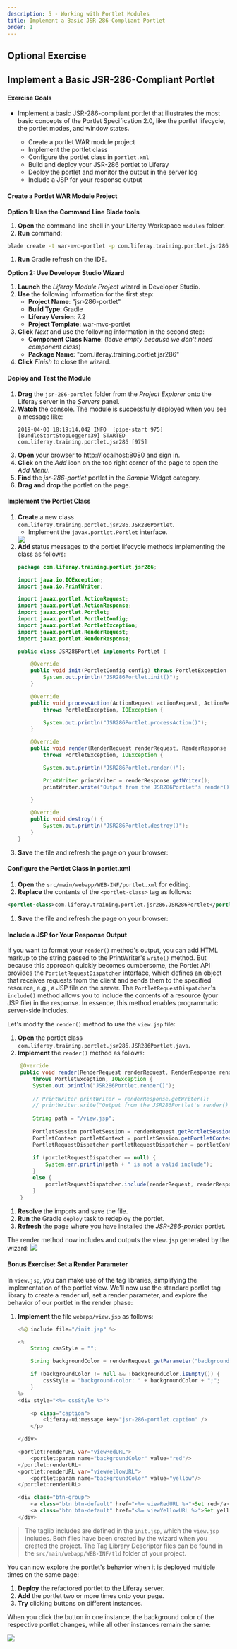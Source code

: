 ```yaml
---
description: 5 - Working with Portlet Modules
title: Implement a Basic JSR-286-Compliant Portlet
order: 1
---
```


<h2 class="exercise">Optional Exercise</h2>

## Implement a Basic JSR-286-Compliant Portlet

<div class="ahead">
<h4>Exercise Goals</h4>
	<ul>
	<li>Implement a basic JSR-286-compliant portlet that illustrates the most basic concepts of the Portlet Specification 2.0, like the portlet lifecycle, the portlet modes, and window states.</li>
		<ul>
			<li>Create a portlet WAR module project</li>
			<li>Implement the portlet class</li>
			<li>Configure the portlet class in <code>portlet.xml</code></li>
			<li>Build and deploy your JSR-286 portlet to Liferay</li>
			<li>Deploy the portlet and monitor the output in the server log</li>
			<li>Include a JSP for your response output</li>
		</ul>
	</ul>
</div>

#### Create a Portlet WAR Module Project

**Option 1: Use the Command Line Blade tools**

1. **Open** the command line shell in your Liferay Workspace `modules` folder.
1. **Run** command:
```bash
blade create -t war-mvc-portlet -p com.liferay.training.portlet.jsr286  jsr-286-portlet
```
1. **Run** Gradle refresh on the IDE.

**Option 2: Use Developer Studio Wizard**

1. **Launch** the *Liferay Module Project* wizard in Developer Studio.
1. **Use** the following information for the first step:
	* __Project Name__:  "jsr-286-portlet"
	* __Build Type__: Gradle
	* __Liferay Version__: 7.2
	* __Project Template__: war-mvc-portlet
1. **Click** *Next* and use the following information in the second step:
	* __Component Class Name__: (*leave empty because we don't need component class*)
	* __Package Name__: "com.liferay.training.portlet.jsr286"
1. **Click** *Finish* to close the wizard.

#### Deploy and Test the Module

1. **Drag** the `jsr-286-portlet` folder from the *Project Explorer*  onto the Liferay server in the *Servers* panel.
1. **Watch** the console. The module is successfully deployed when you see a message like:
	```
	2019-04-03 18:19:14.042 INFO  [pipe-start 975][BundleStartStopLogger:39] STARTED com.liferay.training.portlet.jsr286 [975]
	```
1. **Open** your browser to http://localhost:8080 and sign in.
1. **Click** on the *Add* icon on the top right corner of the page to open the *Add Menu*.
1. **Find** the *jsr-286-portlet* portlet in the *Sample* Widget category.
1. **Drag and drop** the portlet on the page.

#### Implement the Portlet Class

1. **Create** a new class `com.liferay.training.portlet.jsr286.JSR286Portlet`.
	* Implement the `javax.portlet.Portlet` interface.
	<img src="../images/create-portlet-2.png" style="max-height:50%;"/>
1. **Add** status messages to the portlet lifecycle methods implementing the class as follows:
	```java
	package com.liferay.training.portlet.jsr286;

	import java.io.IOException;
	import java.io.PrintWriter;

	import javax.portlet.ActionRequest;
	import javax.portlet.ActionResponse;
	import javax.portlet.Portlet;
	import javax.portlet.PortletConfig;
	import javax.portlet.PortletException;
	import javax.portlet.RenderRequest;
	import javax.portlet.RenderResponse;

	public class JSR286Portlet implements Portlet {

		@Override
		public void init(PortletConfig config) throws PortletException {
			System.out.println("JSR286Portlet.init()");
		}

		@Override
		public void processAction(ActionRequest actionRequest, ActionResponse actionResponse)
			throws PortletException, IOException {

			System.out.println("JSR286Portlet.processAction()");
		}

		@Override
		public void render(RenderRequest renderRequest, RenderResponse renderResponse)
			throws PortletException, IOException {

			System.out.println("JSR286Portlet.render()");

			PrintWriter printWriter = renderResponse.getWriter();		
			printWriter.write("Output from the JSR286Portlet's render() method.");

		}

		@Override
		public void destroy() {
			System.out.println("JSR286Portlet.destroy()");
		}
	}
	```
1. **Save** the file and refresh the page on your browser:

#### Configure the Portlet Class in portlet.xml

1. **Open** the `src/main/webapp/WEB-INF/portlet.xml` for editing.
1. **Replace** the contents of the `<portlet-class>` tag as follows:
```xml
<portlet-class>com.liferay.training.portlet.jsr286.JSR286Portlet</portlet-class>
```
1. **Save** the file and refresh the page on your browser:

<!-- Using auto-deploy in the steps above, but leaving this here in case it doesn't work

#### Build and Deploy Your JSR-286-Portlet to Liferay

1. **Find** the *jsr-286-portlet* project in the *wars* node of the *Gradle Tasks* view of Developer Studio.
1. **Expand** the project's `build` node in the tasks browser.
1. **Double-click** the `deploy` task to deploy your portlet to Liferay.
	<img src="../images/deploy-portlet-1.png" style="max-height:50%;" />
1. **Monitor** the console output of your development server. You should see the `JSR286Portlet.init()` message from your `init()` method implementation:	

```bash
2018-05-04 12:55:55.845 INFO  [com.liferay.portal.kernel.deploy.auto.AutoDeployScanner][AutoDeployDir:263] Processing jsr-286-portlet.war
2018-05-04 12:56:01.792 INFO  [fileinstall-/opt/training-workspace/bundles/osgi/war][BaseAutoDeployListener:43] Copying portlets for /opt/training-workspace/bundles/tomcat-9.0.6/temp/20180504125601791KEAVXNHT/jsr-286-portlet.war
2018-05-04 12:56:01.822 INFO  [fileinstall-/opt/training-workspace/bundles/osgi/war][BaseDeployer:876] Deploying jsr-286-portlet.war
2018-05-04 12:56:01.867 INFO  [fileinstall-/opt/training-workspace/bundles/osgi/war][BaseAutoDeployListener:50] Portlets for /opt/training-workspace/bundles/tomcat-9.0.6/temp/20180504125601791KEAVXNHT/jsr-286-portlet.war copied successfully
2018-05-04 12:56:02.261 INFO  [fileinstall-/opt/training-workspace/bundles/osgi/war][HotDeployImpl:226] Deploying jsr-286-portlet from queue
2018-05-04 12:56:02.262 INFO  [fileinstall-/opt/training-workspace/bundles/osgi/war][PluginPackageUtil:1003] Reading plugin package for jsr-286-portlet
04-May-2018 12:56:02.263 INFO [fileinstall-/opt/training-workspace/bundles/osgi/war] org.apache.catalina.core.ApplicationContext.log Initializing Spring root WebApplicationContext
2018-05-04 12:56:02.268 INFO  [fileinstall-/opt/training-workspace/bundles/osgi/war][PortletHotDeployListener:186] Registering portlets for jsr-286-portlet
JSR286Portlet.init()
2018-05-04 12:56:02.373 INFO  [fileinstall-/opt/training-workspace/bundles/osgi/war][PortletHotDeployListener:298] 1 portlet for jsr-286-portlet is available for use
2018-05-04 12:56:02.481 INFO  [fileinstall-/opt/training-workspace/bundles/osgi/war][BundleStartStopLogger:35] STARTED jsr-286-portlet_7.1.0.1 [700]
```

> The deploy task will first call the `compileJava` and `war` tasks to compile and package your project. It will then copy the generated `jsr-286-portlet.war` file from the project's `build/libs` directory to the server's `deploy` directory, where Liferay's AutoDeployListener will pick it up and deploy it to the server. The server will report the installation progress with several log messages.


#### Deploy the Portlet and Monitor the Output in the Server Log

After your portlet application has been installed on the server, you can deploy it to a portal page.

1. **Open** your browser to http://localhost:8080 and sign in.
1. **Click** on the plus button in the upper-right corner to add Widgets.
1. **Expand** the *Sample* category in the *Widgets* menu.
1. **Add** the *jsr-286-portlet* portlet onto the portal page.
	<img src="../images/deploy-portlet-2.png" style="max-height:100%;"/>

> After you have deployed the portlet onto a portal page, you can see the area occupied by your portlet on the page. By default, the portlet's name is displayed in the portlet-header section. The output from the render method is displayed in the portlet-body section of the portlet. Whenever you reload the page, you will see a `JSR286Portlet.render()` message in your server's log, indicating that your `render()` method has been called. When you navigate to another page of your platform or remove the portlet from the page, these messages are no longer displayed.

Congratulations! You have implemented and deployed a fully JSR-286 standard-compliant portlet!

-->

#### Include a JSP for Your Response Output

If you want to format your `render()` method's output, you can add HTML markup to the string passed to the PrintWriter's `write()` method. But because this approach quickly becomes cumbersome, the Portlet API provides the `PortletRequestDispatcher` interface, which defines an object that receives requests from the client and sends them to the specified resource, e.g., a JSP file on the server. The `PortletRequestDispatcher`'s `include()` method allows you to include the contents of a resource (your JSP file) in the response. In essence, this method enables programmatic server-side includes.

Let's modify the `render()` method to use the `view.jsp` file:

1. **Open** the portlet class `com.liferay.training.portlet.jsr286.JSR286Portlet.java`.
1. **Implement** the `render()` method as follows:
```java
	@Override
	public void render(RenderRequest renderRequest, RenderResponse renderResponse)
		throws PortletException, IOException {
		System.out.println("JSR286Portlet.render()");
	
		// PrintWriter printWriter = renderResponse.getWriter();
		// printWriter.write("Output from the JSR286Portlet's render() method.");
	
		String path = "/view.jsp";
	
		PortletSession portletSession = renderRequest.getPortletSession();
		PortletContext portletContext = portletSession.getPortletContext();
		PortletRequestDispatcher portletRequestDispatcher = portletContext.getRequestDispatcher(path);
	
		if (portletRequestDispatcher == null) {
			System.err.println(path + " is not a valid include");
		}
		else {
			portletRequestDispatcher.include(renderRequest, renderResponse);
		}
	}
```
1. **Resolve** the imports and save the file.
1. **Run** the Gradle `deploy` task to redeploy the portlet.
1. **Refresh** the page where you have installed the _JSR-286-portlet_ portlet. 

The render method now includes and outputs the `view.jsp` generated by the wizard:
<img src="../images/deploy-portlet-3.png" style="max-height:100%;"/>

#### Bonus Exercise: Set a Render Parameter

In `view.jsp`, you can make use of the tag libraries, simplifying the implementation of the portlet view. We'll now use the standard portlet tag library to create a render url, set a render parameter, and explore the behavior of our portlet in the render phase:

1. **Implement** the file `webapp/view.jsp` as follows:
	```java
	<%@ include file="/init.jsp" %>

	<%
		String cssStyle = "";

		String backgroundColor = renderRequest.getParameter("backgroundColor");

		if (backgroundColor != null && !backgroundColor.isEmpty()) {
			cssStyle = "background-color: " + backgroundColor + ";";
		}
	%>
	<div style="<%= cssStyle %>">

		<p class="caption">
			<liferay-ui:message key="jsr-286-portlet.caption" />
		</p>

	</div>

	<portlet:renderURL var="viewRedURL">
		<portlet:param name="backgroundColor" value="red"/>
	</portlet:renderURL>
	<portlet:renderURL var="viewYellowURL">
		<portlet:param name="backgroundColor" value="yellow"/>
	</portlet:renderURL>

	<div class="btn-group">
		<a class="btn btn-default" href="<%= viewRedURL %>">Set red</a>
		<a class="btn btn-default" href="<%= viewYellowURL %>">Set yellow</a>
	</div>
	```
	
> The taglib includes are defined in the `init.jsp`, which the `view.jsp` includes. Both files have been created by the wizard when you created the project. The Tag Library Descriptor files can be found in the `src/main/webapp/WEB-INF/tld` folder of your project.

You can now explore the portlet's behavior when it is deployed multiple times on the same page:

1. **Deploy** the refactored portlet to the Liferay server.
1. **Add** the portlet two or more times onto your page. 
1. **Try** clicking buttons on different instances.

When you click the button in one instance, the background color of the respective portlet changes, while all other instances remain the same:

<img src="../images/render-parameter-1.png" style="max-height:100%;"/>

